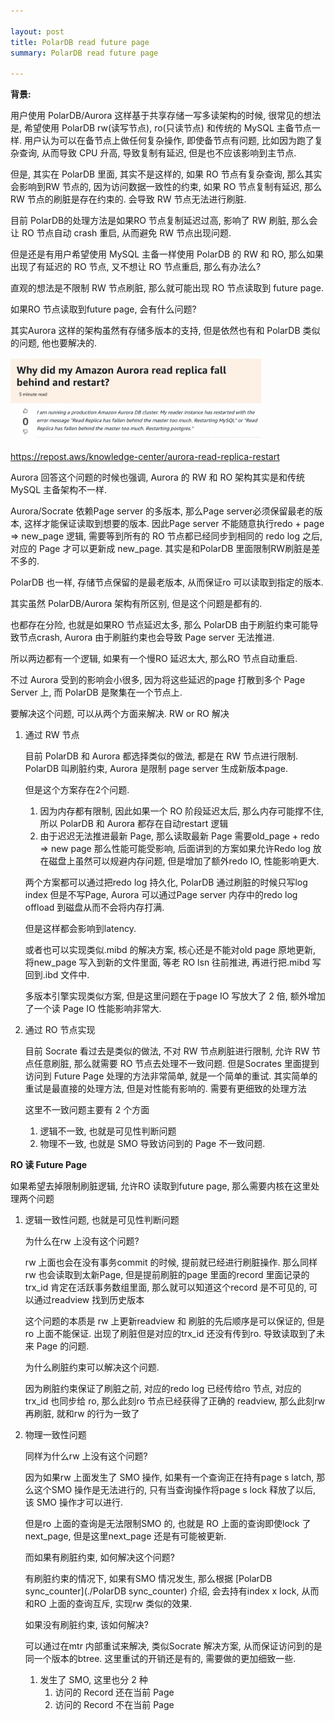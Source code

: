 ```yaml
---

layout: post
title: PolarDB read future page
summary: PolarDB read future page

---
```


**背景:**

用户使用 PolarDB/Aurora 这样基于共享存储一写多读架构的时候, 很常见的想法是, 希望使用 PolarDB rw(读写节点), ro(只读节点) 和传统的 MySQL 主备节点一样. 用户认为可以在备节点上做任何复杂操作, 即使备节点有问题, 比如因为跑了复杂查询, 从而导致 CPU 升高, 导致复制有延迟, 但是也不应该影响到主节点.

但是, 其实在 PolarDB 里面, 其实不是这样的, 如果 RO 节点有复杂查询, 那么其实会影响到RW 节点的, 因为访问数据一致性的约束, 如果 RO 节点复制有延迟, 那么RW 节点的刷脏是存在约束的. 会导致 RW 节点无法进行刷脏.

目前 PolarDB的处理方法是如果RO 节点复制延迟过高, 影响了 RW 刷脏, 那么会让 RO 节点自动 crash 重启, 从而避免 RW 节点出现问题.

但是还是有用户希望使用 MySQL 主备一样使用 PolarDB 的 RW 和 RO, 那么如果出现了有延迟的 RO 节点, 又不想让 RO 节点重启, 那么有办法么? 

直观的想法是不限制 RW 节点刷脏, 那么就可能出现 RO 节点读取到 future page.



如果RO 节点读取到future page, 会有什么问题?

其实Aurora 这样的架构虽然有存储多版本的支持, 但是依然也有和 PolarDB 类似的问题, 他也要解决的.

<img src="https://raw.githubusercontent.com/baotiao/bb/main/uPic/image-20240622035130600.png" alt="image-20240622035130600" style="zoom:40%;" />

https://repost.aws/knowledge-center/aurora-read-replica-restart

Aurora 回答这个问题的时候也强调, Aurora 的 RW 和 RO 架构其实是和传统 MySQL 主备架构不一样.




Aurora/Socrate 依赖Page server 的多版本, 那么Page server必须保留最老的版本, 这样才能保证读取到想要的版本. 因此Page server 不能随意执行redo + page => new_page 逻辑, 需要等到所有的 RO 节点都已经同步到相同的 redo log 之后, 对应的 Page 才可以更新成 new_page. 其实是和PolarDB 里面限制RW刷脏是差不多的.

PolarDB 也一样, 存储节点保留的是最老版本, 从而保证ro 可以读取到指定的版本.

其实虽然 PolarDB/Aurora 架构有所区别, 但是这个问题是都有的.

也都存在分险, 也就是如果RO 节点延迟太多, 那么 PolarDB 由于刷脏约束可能导致节点crash, Aurora 由于刷脏约束也会导致 Page server 无法推进.

所以两边都有一个逻辑, 如果有一个慢RO 延迟太大, 那么RO 节点自动重启.

不过 Aurora 受到的影响会小很多, 因为将这些延迟的page 打散到多个 Page Server 上, 而 PolarDB 是聚集在一个节点上.



要解决这个问题, 可以从两个方面来解决. RW or RO 解决

1. 通过 RW 节点

   目前 PolarDB 和 Aurora 都选择类似的做法, 都是在 RW 节点进行限制. PolarDB 叫刷脏约束, Aurora 是限制 page server 生成新版本page.

   

   但是这个方案存在2个问题. 

   1. 因为内存都有限制, 因此如果一个 RO 阶段延迟太后, 那么内存可能撑不住, 所以 PolarDB 和 Aurora 都存在自动restart 逻辑
   2. 由于迟迟无法推进最新 Page, 那么读取最新 Page 需要old_page + redo => new page 那么性能可能受影响, 后面讲到的方案如果允许Redo log 放在磁盘上虽然可以规避内存问题, 但是增加了额外redo IO, 性能影响更大.

   两个方案都可以通过把redo log 持久化, PolarDB 通过刷脏的时候只写log index 但是不写Page, Aurora 可以通过Page server 内存中的redo log offload 到磁盘从而不会将内存打满.

   但是这样都会影响到latency.

   或者也可以实现类似.mibd 的解决方案, 核心还是不能对old page 原地更新, 将new_page 写入到新的文件里面, 等老 RO lsn 往前推进, 再进行把.mibd 写回到.ibd 文件中.

   多版本引擎实现类似方案, 但是这里问题在于page IO 写放大了 2 倍, 额外增加了一个读 Page IO 性能影响非常大.

   

2. 通过 RO 节点实现

   目前 Socrate 看过去是类似的做法, 不对 RW 节点刷脏进行限制, 允许 RW 节点任意刷脏, 那么就需要 RO 节点去处理不一致问题. 但是Socrates 里面提到访问到 Future Page 处理的方法非常简单, 就是一个简单的重试. 其实简单的重试是最直接的处理方法, 但是对性能有影响的. 需要有更细致的处理方法

   这里不一致问题主要有 2 个方面
   
   1. 逻辑不一致, 也就是可见性判断问题
   2. 物理不一致, 也就是 SMO 导致访问到的 Page 不一致问题.







**RO 读 Future Page**

如果希望去掉限制刷脏逻辑, 允许RO 读取到future page, 那么需要内核在这里处理两个问题



1. 逻辑一致性问题, 也就是可见性判断问题

   为什么在rw 上没有这个问题?

   rw 上面也会在没有事务commit 的时候, 提前就已经进行刷脏操作. 那么同样rw 也会读取到太新Page, 但是提前刷脏的page 里面的record 里面记录的trx_id 肯定在活跃事务数组里面, 那么就可以知道这个record 是不可见的, 可以通过readview 找到历史版本

   这个问题的本质是 rw 上更新readview 和 刷脏的先后顺序是可以保证的, 但是ro 上面不能保证. 出现了刷脏但是对应的trx_id 还没有传到ro. 导致读取到了未来 Page 的问题.

   为什么刷脏约束可以解决这个问题.

   因为刷脏约束保证了刷脏之前, 对应的redo log 已经传给ro 节点, 对应的 trx_id 也同步给 ro, 那么此刻ro 节点已经获得了正确的 readview, 那么此刻rw 再刷脏, 就和rw 的行为一致了

   

2. 物理一致性问题

   同样为什么rw 上没有这个问题?

   因为如果rw 上面发生了 SMO 操作, 如果有一个查询正在持有page s latch, 那么这个SMO 操作是无法进行的, 只有当查询操作将page s lock 释放了以后, 该 SMO 操作才可以进行.

   但是ro 上面的查询是无法限制SMO 的, 也就是 RO 上面的查询即使lock 了next_page, 但是这里next_page 还是有可能被更新.

   
   而如果有刷脏约束, 如何解决这个问题?

   有刷脏约束的情况下, 如果有SMO 情况发生, 那么根据 [PolarDB sync_counter](./PolarDB sync_counter) 介绍, 会去持有index x lock, 从而和RO 上面的查询互斥, 实现rw 类似的效果.

   如果没有刷脏约束, 该如何解决?

   可以通过在mtr 内部重试来解决, 类似Socrate 解决方案, 从而保证访问到的是同一个版本的btree. 这里重试的开销还是有的, 需要做的更加细致一些.

   1. 发生了 SMO, 这里也分 2 种
      1. 访问的 Record 还在当前 Page
      2. 访问的 Record 不在当前 Page


